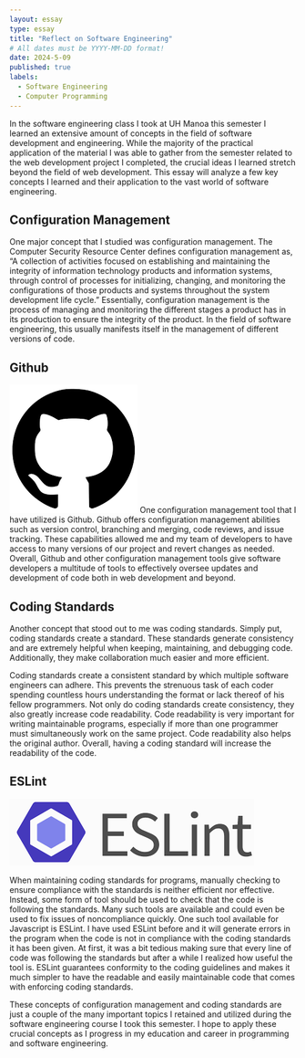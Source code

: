 ```yaml
---
layout: essay
type: essay
title: "Reflect on Software Engineering"
# All dates must be YYYY-MM-DD format!
date: 2024-5-09
published: true
labels:
  - Software Engineering
  - Computer Programming
---
```



In the software engineering class I took at UH Manoa this semester I learned an extensive amount of concepts in the field of software development and engineering. While the majority of the practical application of the material I was able to gather from the semester related to the web development project I completed, the crucial ideas I learned stretch beyond the field of web development. This essay will analyze a few key concepts I learned and their application to the vast world of software engineering. 

<h2>Configuration Management</h2>

One major concept that I studied was configuration management. <a src=“https://csrc.nist.gov/glossary/term/configuration_management”> The Computer Security Resource Center</a> defines configuration management as, “A collection of activities focused on establishing and maintaining the integrity of information technology products and information systems, through control of processes for initializing, changing, and monitoring the configurations of those products and systems throughout the system development life cycle.” Essentially, configuration management is the process of managing and monitoring the different stages a product has in its production to ensure the integrity of the product. In the field of software engineering, this usually manifests itself in the management of different versions of code.

<h2>Github</h2>
<img class="img-fluid" src="../img/github.png">
One configuration management tool that I have utilized is Github. Github offers configuration management abilities such as version control, branching and merging, code reviews, and issue tracking. These capabilities allowed me and my team of developers to have access to many versions of our project and revert changes as needed. Overall, Github and other configuration management tools give software developers a multitude of tools to effectively oversee updates and development of code both in web development and beyond.

<h2>Coding Standards</h2>

Another concept that stood out to me was coding standards. Simply put, coding standards create a standard. These standards generate consistency and are extremely helpful when keeping, maintaining, and debugging code. Additionally, they make collaboration much easier and more efficient. 

Coding standards create a consistent standard by which multiple software engineers can adhere. This prevents the strenuous task of each coder spending countless hours understanding the format or lack thereof of his fellow programmers. Not only do coding standards create consistency, they also greatly increase code readability. Code readability is very important for writing maintainable programs, especially if more than one programmer must simultaneously work on the same project. Code readability also helps the original author. Overall, having a coding standard will increase the readability of the code.

<h2>ESLint</h2>
<img class="img-fluid" src="../img/ESLint.png">

When maintaining coding standards for programs, manually checking to ensure compliance with the standards is neither efficient nor effective. Instead, some form of tool should be used to check that the code is following the standards. Many such tools are available and could even be used to fix issues of noncompliance quickly. One such tool available for Javascript is ESLint. I have used ESLint before and it will generate errors in the program when the code is not in compliance with the coding standards it has been given. At first, it was a bit tedious making sure that every line of code was following the standards but after a while I realized how useful the tool is. ESLint guarantees conformity to the coding guidelines and makes it much simpler to have the readable and easily maintainable code that comes with enforcing coding standards.

These concepts of configuration management and coding standards are just a couple of the many important topics I retained and utilized during the software engineering course I took this semester. I hope to apply these crucial concepts as I progress in my education and career in programming and software engineering. 

